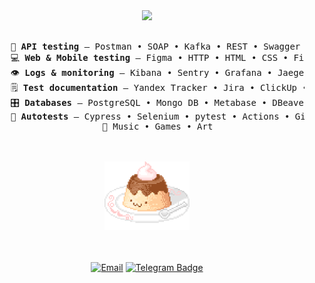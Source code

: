 
<div align="center">
<img src="https://readme-typing-svg.demolab.com?font=Inconsolata&weight=500&size=50&duration=4000&pause=200&color=C20035&center=true&vCenter=true&multiline=true&repeat=false&random=false&width=1300&height=140&lines=hi!;i`m+Leo%2C+a+QA+engineer+%E2%9C%B2" width="70%" />
<br><br>
<pre>
    💼 <b>API testing</b> — Postman • SOAP • Kafka • REST • Swagger • Docker
    💻 <b>Web & Mobile testing</b> — Figma • HTTP • HTML • CSS • Firebase • Android Studio • Charles-proxy
    👁️ <b>Logs & monitoring</b> — Kibana • Sentry • Grafana • Jaeger • Bash 
    🗒️ <b>Test documentation</b> — Yandex Tracker • Jira • ClickUp • Test It • Notion
    🎛️ <b>Databases</b> — PostgreSQL • Mongo DB • Metabase • DBeaver
    👾 <b>Autotests</b> — Cypress • Selenium • pytest • Actions • GitLab • Visual Studio Code
    🤍 Music • Games • Art
</pre>
<br><br>
<img src="https://github.com/leomilkh/leomilkh/blob/main/happy%20pixel%20STICKER.gif" height="110" />
<br><br><br>

[![Email](https://img.shields.io/badge/gmail-3b5998?style=flat-square&logo=Gmail&logoColor=white&labelColor=C20035&color=C20035)](mailto:vorontsovaiva@gmail.com)
[![Telegram Badge](https://img.shields.io/badge/-telegram-0088cc?style=flat-square&logo=Telegram&logoColor=white&labelColor=666666&color=666666)](https://t.me/leomilh)
